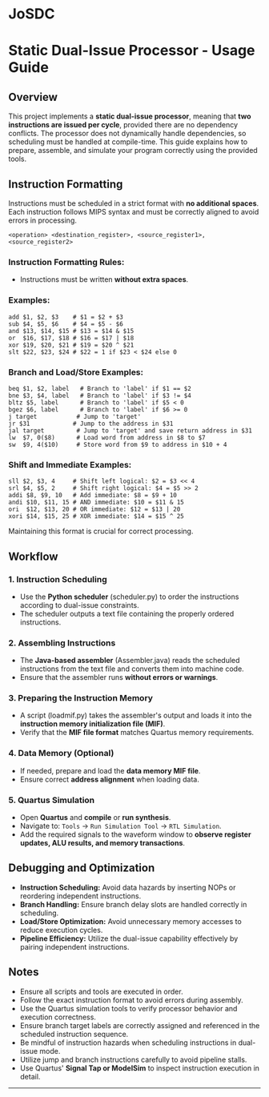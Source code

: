 # JoSDC

# Static Dual-Issue Processor - Usage Guide

## Overview

This project implements a **static dual-issue processor**, meaning that **two instructions are issued per cycle**, provided there are no dependency conflicts. The processor does not dynamically handle dependencies, so scheduling must be handled at compile-time. This guide explains how to prepare, assemble, and simulate your program correctly using the provided tools.

## Instruction Formatting

Instructions must be scheduled in a strict format with **no additional spaces**. Each instruction follows MIPS syntax and must be correctly aligned to avoid errors in processing.

```
<operation> <destination_register>, <source_register1>, <source_register2>
```

### Instruction Formatting Rules:

- Instructions must be written **without extra spaces**.



### Examples:

```
add $1, $2, $3    # $1 = $2 + $3
sub $4, $5, $6    # $4 = $5 - $6
and $13, $14, $15 # $13 = $14 & $15
or  $16, $17, $18 # $16 = $17 | $18
xor $19, $20, $21 # $19 = $20 ^ $21
slt $22, $23, $24 # $22 = 1 if $23 < $24 else 0
```

### Branch and Load/Store Examples:

```
beq $1, $2, label   # Branch to 'label' if $1 == $2
bne $3, $4, label   # Branch to 'label' if $3 != $4
bltz $5, label      # Branch to 'label' if $5 < 0
bgez $6, label      # Branch to 'label' if $6 >= 0
j target           # Jump to 'target'
jr $31            # Jump to the address in $31
jal target         # Jump to 'target' and save return address in $31
lw  $7, 0($8)      # Load word from address in $8 to $7
sw  $9, 4($10)     # Store word from $9 to address in $10 + 4
```

### Shift and Immediate Examples:

```
sll $2, $3, 4     # Shift left logical: $2 = $3 << 4
srl $4, $5, 2     # Shift right logical: $4 = $5 >> 2
addi $8, $9, 10   # Add immediate: $8 = $9 + 10
andi $10, $11, 15 # AND immediate: $10 = $11 & 15
ori  $12, $13, 20 # OR immediate: $12 = $13 | 20
xori $14, $15, 25 # XOR immediate: $14 = $15 ^ 25
```

Maintaining this format is crucial for correct processing.

## Workflow

### 1. **Instruction Scheduling**

- Use the **Python scheduler** (scheduler.py) to order the instructions according to dual-issue constraints.
- The scheduler outputs a text file containing the properly ordered instructions.

### 2. **Assembling Instructions**

- The **Java-based assembler** (Assembler.java) reads the scheduled instructions from the text file and converts them into machine code.
- Ensure that the assembler runs **without errors or warnings**.

### 3. **Preparing the Instruction Memory**

- A script (loadmif.py) takes the assembler's output and loads it into the **instruction memory initialization file (MIF)**.
- Verify that the **MIF file format** matches Quartus memory requirements.

### 4. **Data Memory (Optional)**

- If needed, prepare and load the **data memory MIF file**.
- Ensure correct **address alignment** when loading data.

### 5. **Quartus Simulation**

- Open **Quartus** and **compile** or **run synthesis**.
- Navigate to: `Tools` → `Run Simulation Tool` → `RTL Simulation`.
- Add the required signals to the waveform window to **observe register updates, ALU results, and memory transactions**.

## Debugging and Optimization

- **Instruction Scheduling:** Avoid data hazards by inserting NOPs or reordering independent instructions.
- **Branch Handling:** Ensure branch delay slots are handled correctly in scheduling.
- **Load/Store Optimization:** Avoid unnecessary memory accesses to reduce execution cycles.
- **Pipeline Efficiency:** Utilize the dual-issue capability effectively by pairing independent instructions.

## Notes

- Ensure all scripts and tools are executed in order.
- Follow the exact instruction format to avoid errors during assembly.
- Use the Quartus simulation tools to verify processor behavior and execution correctness.
- Ensure branch target labels are correctly assigned and referenced in the scheduled instruction sequence.
- Be mindful of instruction hazards when scheduling instructions in dual-issue mode.
- Utilize jump and branch instructions carefully to avoid pipeline stalls.
- Use Quartus' **Signal Tap or ModelSim** to inspect instruction execution in detail.

---

